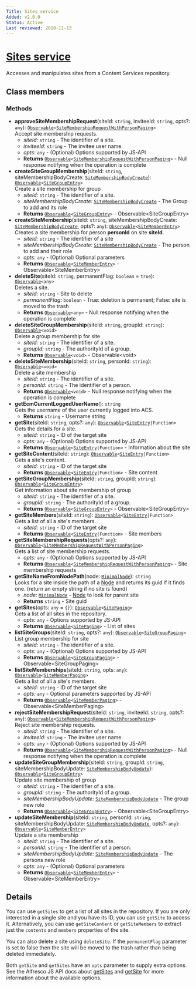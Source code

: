 ```yaml
---
Title: Sites service
Added: v2.0.0
Status: Active
Last reviewed: 2018-11-13
---
```


# [Sites service](../../../lib/core/services/sites.service.ts "Defined in sites.service.ts")

Accesses and manipulates sites from a Content Services repository.

## Class members

### Methods

*   **approveSiteMembershipRequest**(siteId: `string`, inviteeId: `string`, opts?: `any`): [`Observable`](http://reactivex.io/documentation/observable.html)`<`[`SiteMembershipRequestWithPersonPaging`](https://github.com/Alfresco/alfresco-js-api/blob/develop/src/api/content-rest-api/docs/SiteMembershipRequestWithPersonPaging.md)`>`<br/>
    Accept site membership requests.
    *   *siteId:* `string`  - The identifier of a site.
    *   *inviteeId:* `string`  - The invitee user name.
    *   *opts:* `any`  - (Optional) Options supported by JS-API
    *   **Returns** [`Observable`](http://reactivex.io/documentation/observable.html)`<`[`SiteMembershipRequestWithPersonPaging`](https://github.com/Alfresco/alfresco-js-api/blob/develop/src/api/content-rest-api/docs/SiteMembershipRequestWithPersonPaging.md)`>` - Null response notifying when the operation is complete
*   **createSiteGroupMembership**(siteId: `string`, siteMembershipBodyCreate: [`SiteMembershipBodyCreate`](https://github.com/Alfresco/alfresco-js-api/blob/develop/src/api/content-rest-api/docs/SiteMembershipBodyCreate.md)): [`Observable`](http://reactivex.io/documentation/observable.html)`<`[`SiteGroupEntry`](https://github.com/Alfresco/alfresco-js-api/blob/develop/src/api/content-rest-api/docs/SiteGroupEntry.md)`>`<br/>
    Create a site membership for group
    *   *siteId:* `string`  - The identifier of a site.
    *   *siteMembershipBodyCreate:* [`SiteMembershipBodyCreate`](https://github.com/Alfresco/alfresco-js-api/blob/develop/src/api/content-rest-api/docs/SiteMembershipBodyCreate.md)  - The Group to add and its role
    *   **Returns** [`Observable`](http://reactivex.io/documentation/observable.html)`<`[`SiteGroupEntry`](https://github.com/Alfresco/alfresco-js-api/blob/develop/src/api/content-rest-api/docs/SiteGroupEntry.md)`>` - Observable&lt;SiteGroupEntry>
*   **createSiteMembership**(siteId: `string`, siteMembershipBodyCreate: [`SiteMembershipBodyCreate`](https://github.com/Alfresco/alfresco-js-api/blob/develop/src/api/content-rest-api/docs/SiteMembershipBodyCreate.md), opts?: `any`): [`Observable`](http://reactivex.io/documentation/observable.html)`<`[`SiteMemberEntry`](https://github.com/Alfresco/alfresco-js-api/blob/develop/src/api/content-rest-api/docs/SiteMemberEntry.md)`>`<br/>
    Creates a site membership for person **personId** on site **siteId**.
    *   *siteId:* `string`  - The identifier of a site
    *   *siteMembershipBodyCreate:* [`SiteMembershipBodyCreate`](https://github.com/Alfresco/alfresco-js-api/blob/develop/src/api/content-rest-api/docs/SiteMembershipBodyCreate.md)  - The person to add and their role
    *   *opts:* `any`  - (Optional) Optional parameters
    *   **Returns** [`Observable`](http://reactivex.io/documentation/observable.html)`<`[`SiteMemberEntry`](https://github.com/Alfresco/alfresco-js-api/blob/develop/src/api/content-rest-api/docs/SiteMemberEntry.md)`>` - Observable&lt;SiteMemberEntry>
*   **deleteSite**(siteId: `string`, permanentFlag: `boolean` = `true`): [`Observable`](http://reactivex.io/documentation/observable.html)`<any>`<br/>
    Deletes a site.
    *   *siteId:* `string`  - Site to delete
    *   *permanentFlag:* `boolean`  - True: deletion is permanent; False: site is moved to the trash
    *   **Returns** [`Observable`](http://reactivex.io/documentation/observable.html)`<any>` - Null response notifying when the operation is complete
*   **deleteSiteGroupMembership**(siteId: `string`, groupId: `string`): [`Observable`](http://reactivex.io/documentation/observable.html)`<void>`<br/>
    Delete a group membership for site
    *   *siteId:* `string`  - The identifier of a site.
    *   *groupId:* `string`  - The authorityId of a group.
    *   **Returns** [`Observable`](http://reactivex.io/documentation/observable.html)`<void>` - Observable&lt;void>
*   **deleteSiteMembership**(siteId: `string`, personId: `string`): [`Observable`](http://reactivex.io/documentation/observable.html)`<void>`<br/>
    Delete a site membership
    *   *siteId:* `string`  - The identifier of a site.
    *   *personId:* `string`  - The identifier of a person.
    *   **Returns** [`Observable`](http://reactivex.io/documentation/observable.html)`<void>` - Null response notifying when the operation is complete
*   **getEcmCurrentLoggedUserName**(): `string`<br/>
    Gets the username of the user currently logged into ACS.
    *   **Returns** `string` - Username string
*   **getSite**(siteId: `string`, opts?: `any`): [`Observable`](http://reactivex.io/documentation/observable.html)`<`[`SiteEntry`](https://github.com/Alfresco/alfresco-js-api/blob/master/src/alfresco-core-rest-api/docs/SiteEntry.md)`|Function>`<br/>
    Gets the details for a site.
    *   *siteId:* `string`  - ID of the target site
    *   *opts:* `any`  - (Optional) Options supported by JS-API
    *   **Returns** [`Observable`](http://reactivex.io/documentation/observable.html)`<`[`SiteEntry`](https://github.com/Alfresco/alfresco-js-api/blob/master/src/alfresco-core-rest-api/docs/SiteEntry.md)`|Function>` - Information about the site
*   **getSiteContent**(siteId: `string`): [`Observable`](http://reactivex.io/documentation/observable.html)`<`[`SiteEntry`](https://github.com/Alfresco/alfresco-js-api/blob/master/src/alfresco-core-rest-api/docs/SiteEntry.md)`|Function>`<br/>
    Gets a site's content.
    *   *siteId:* `string`  - ID of the target site
    *   **Returns** [`Observable`](http://reactivex.io/documentation/observable.html)`<`[`SiteEntry`](https://github.com/Alfresco/alfresco-js-api/blob/master/src/alfresco-core-rest-api/docs/SiteEntry.md)`|Function>` - Site content
*   **getSiteGroupMembership**(siteId: `string`, groupId: `string`): [`Observable`](http://reactivex.io/documentation/observable.html)`<`[`SiteGroupEntry`](https://github.com/Alfresco/alfresco-js-api/blob/develop/src/api/content-rest-api/docs/SiteGroupEntry.md)`>`<br/>
    Get information about site membership of group
    *   *siteId:* `string`  - The identifier of a site.
    *   *groupId:* `string`  - The authorityId of a group.
    *   **Returns** [`Observable`](http://reactivex.io/documentation/observable.html)`<`[`SiteGroupEntry`](https://github.com/Alfresco/alfresco-js-api/blob/develop/src/api/content-rest-api/docs/SiteGroupEntry.md)`>` - Observable&lt;SiteGroupEntry>
*   **getSiteMembers**(siteId: `string`): [`Observable`](http://reactivex.io/documentation/observable.html)`<`[`SiteEntry`](https://github.com/Alfresco/alfresco-js-api/blob/master/src/alfresco-core-rest-api/docs/SiteEntry.md)`|Function>`<br/>
    Gets a list of all a site's members.
    *   *siteId:* `string`  - ID of the target site
    *   **Returns** [`Observable`](http://reactivex.io/documentation/observable.html)`<`[`SiteEntry`](https://github.com/Alfresco/alfresco-js-api/blob/master/src/alfresco-core-rest-api/docs/SiteEntry.md)`|Function>` - Site members
*   **getSiteMembershipRequests**(opts?: `any`): [`Observable`](http://reactivex.io/documentation/observable.html)`<`[`SiteMembershipRequestWithPersonPaging`](https://github.com/Alfresco/alfresco-js-api/blob/develop/src/api/content-rest-api/docs/SiteMembershipRequestWithPersonPaging.md)`>`<br/>
    Gets a list of site membership requests.
    *   *opts:* `any`  - (Optional) Options supported by JS-API
    *   **Returns** [`Observable`](http://reactivex.io/documentation/observable.html)`<`[`SiteMembershipRequestWithPersonPaging`](https://github.com/Alfresco/alfresco-js-api/blob/develop/src/api/content-rest-api/docs/SiteMembershipRequestWithPersonPaging.md)`>` - Site membership requests
*   **getSiteNameFromNodePath**(node: [`MinimalNode`](https://github.com/Alfresco/alfresco-js-api/blob/master/src/alfresco-core-rest-api/docs/NodeMinimalEntry.md)): `string`<br/>
    Looks for a site inside the path of a [Node](https://github.com/Alfresco/alfresco-js-api/blob/develop/src/api/content-rest-api/docs/Node.md) and returns its guid if it finds one. (return an empty string if no site is found)
    *   *node:* [`MinimalNode`](https://github.com/Alfresco/alfresco-js-api/blob/master/src/alfresco-core-rest-api/docs/NodeMinimalEntry.md)  - [Node](https://github.com/Alfresco/alfresco-js-api/blob/develop/src/api/content-rest-api/docs/Node.md) to look for parent site
    *   **Returns** `string` - Site guid
*   **getSites**(opts: `any` = `{}`): [`Observable`](http://reactivex.io/documentation/observable.html)`<`[`SitePaging`](https://github.com/Alfresco/alfresco-js-api/blob/master/src/alfresco-core-rest-api/docs/SitePaging.md)`>`<br/>
    Gets a list of all sites in the repository.
    *   *opts:* `any`  - Options supported by JS-API
    *   **Returns** [`Observable`](http://reactivex.io/documentation/observable.html)`<`[`SitePaging`](https://github.com/Alfresco/alfresco-js-api/blob/master/src/alfresco-core-rest-api/docs/SitePaging.md)`>` - List of sites
*   **listSiteGroups**(siteId: `string`, opts?: `any`): [`Observable`](http://reactivex.io/documentation/observable.html)`<`[`SiteGroupPaging`](../../../lib/cli/node_modules/@alfresco/js-api/src/api/content-rest-api/model/siteGroupPaging.ts)`>`<br/>
    List group membership for site
    *   *siteId:* `string`  - The identifier of a site.
    *   *opts:* `any`  - (Optional) Options supported by JS-API
    *   **Returns** [`Observable`](http://reactivex.io/documentation/observable.html)`<`[`SiteGroupPaging`](../../../lib/cli/node_modules/@alfresco/js-api/src/api/content-rest-api/model/siteGroupPaging.ts)`>` - Observable&lt;SiteGroupPaging>
*   **listSiteMemberships**(siteId: `string`, opts: `any`): [`Observable`](http://reactivex.io/documentation/observable.html)`<`[`SiteMemberPaging`](https://github.com/Alfresco/alfresco-js-api/blob/develop/src/api/content-rest-api/docs/SiteMemberPaging.md)`>`<br/>
    Gets a list of all a site's members.
    *   *siteId:* `string`  - ID of the target site
    *   *opts:* `any`  - Optional parameters supported by JS-API
    *   **Returns** [`Observable`](http://reactivex.io/documentation/observable.html)`<`[`SiteMemberPaging`](https://github.com/Alfresco/alfresco-js-api/blob/develop/src/api/content-rest-api/docs/SiteMemberPaging.md)`>` - Observable&lt;SiteMemberPaging>
*   **rejectSiteMembershipRequest**(siteId: `string`, inviteeId: `string`, opts?: `any`): [`Observable`](http://reactivex.io/documentation/observable.html)`<`[`SiteMembershipRequestWithPersonPaging`](https://github.com/Alfresco/alfresco-js-api/blob/develop/src/api/content-rest-api/docs/SiteMembershipRequestWithPersonPaging.md)`>`<br/>
    Reject site membership requests.
    *   *siteId:* `string`  - The identifier of a site.
    *   *inviteeId:* `string`  - The invitee user name.
    *   *opts:* `any`  - (Optional) Options supported by JS-API
    *   **Returns** [`Observable`](http://reactivex.io/documentation/observable.html)`<`[`SiteMembershipRequestWithPersonPaging`](https://github.com/Alfresco/alfresco-js-api/blob/develop/src/api/content-rest-api/docs/SiteMembershipRequestWithPersonPaging.md)`>` - Null response notifying when the operation is complete
*   **updateSiteGroupMembership**(siteId: `string`, groupId: `string`, siteMembershipBodyUpdate: [`SiteMembershipBodyUpdate`](https://github.com/Alfresco/alfresco-js-api/blob/develop/src/api/content-rest-api/docs/SiteMembershipBodyUpdate.md)): [`Observable`](http://reactivex.io/documentation/observable.html)`<`[`SiteGroupEntry`](https://github.com/Alfresco/alfresco-js-api/blob/develop/src/api/content-rest-api/docs/SiteGroupEntry.md)`>`<br/>
    Update site membership of group
    *   *siteId:* `string`  - The identifier of a site.
    *   *groupId:* `string`  - The authorityId of a group.
    *   *siteMembershipBodyUpdate:* [`SiteMembershipBodyUpdate`](https://github.com/Alfresco/alfresco-js-api/blob/develop/src/api/content-rest-api/docs/SiteMembershipBodyUpdate.md)  - The group new role
    *   **Returns** [`Observable`](http://reactivex.io/documentation/observable.html)`<`[`SiteGroupEntry`](https://github.com/Alfresco/alfresco-js-api/blob/develop/src/api/content-rest-api/docs/SiteGroupEntry.md)`>` - Observable&lt;SiteGroupEntry>
*   **updateSiteMembership**(siteId: `string`, personId: `string`, siteMembershipBodyUpdate: [`SiteMembershipBodyUpdate`](https://github.com/Alfresco/alfresco-js-api/blob/develop/src/api/content-rest-api/docs/SiteMembershipBodyUpdate.md), opts?: `any`): [`Observable`](http://reactivex.io/documentation/observable.html)`<`[`SiteMemberEntry`](https://github.com/Alfresco/alfresco-js-api/blob/develop/src/api/content-rest-api/docs/SiteMemberEntry.md)`>`<br/>
    Update a site membership
    *   *siteId:* `string`  - The identifier of a site.
    *   *personId:* `string`  - The identifier of a person.
    *   *siteMembershipBodyUpdate:* [`SiteMembershipBodyUpdate`](https://github.com/Alfresco/alfresco-js-api/blob/develop/src/api/content-rest-api/docs/SiteMembershipBodyUpdate.md)  - The persons new role
    *   *opts:* `any`  - (Optional) Optional parameters
    *   **Returns** [`Observable`](http://reactivex.io/documentation/observable.html)`<`[`SiteMemberEntry`](https://github.com/Alfresco/alfresco-js-api/blob/develop/src/api/content-rest-api/docs/SiteMemberEntry.md)`>` - Observable&lt;SiteMemberEntry>

## Details

You can use `getSites` to get a list of all sites in the repository.
If you are only interested in a single site and you have its ID, you
can use `getSite` to access it. Alternatively, you can use `getSiteContent`
or `getSiteMembers` to extract just the `contents` and `members` properties
of the site.

You can also delete a site using `deleteSite`. If the `permanentFlag` parameter
is set to false then the site will be moved to the trash rather than being
deleted immediately.

Both `getSite` and `getSites` have an `opts` parameter to supply extra
options. See the Alfresco JS API docs about
[getSites](https://github.com/Alfresco/alfresco-js-api/blob/master/src/alfresco-core-rest-api/docs/SitesApi.md#getSites)
and
[getSite](https://github.com/Alfresco/alfresco-js-api/blob/master/src/alfresco-core-rest-api/docs/SitesApi.md#getSite)
for more information about the available options.
